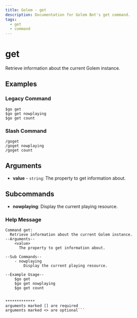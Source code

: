```yaml
---
title: Golem - get
description: Documentation for Golem Bot's get command.
tags:
  - get
  - command
---
```


# get 

Retrieve information about the current Golem instance.

## Examples

### Legacy Command

```
$go get
$go get nowplaying
$go get count
```

### Slash Command

```
/goget
/goget nowplaying
/goget count
```

## Arguments
- **value** - `string`: The property to get information about.

## Subcommands
- **nowplaying**: Display the current playing resource.



### Help Message
```
Command get:
  Retrieve information about the current Golem instance.  
--Arguments--
    <value>
      The property to get information about.
  
--Sub Commands--
    - nowplaying
        Display the current playing resource.
  
--Example Usage--
    $go get
    $go get nowplaying
    $go get count


*************
arguments marked [] are required
arguments marked <> are optional```

